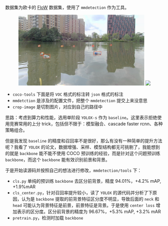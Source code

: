 数据集为欧卡的 [FloW](http://www.orca-tech.cn/datasets/FloW/FloW-Img) 数据集，使用了 `mmdetection` 作为工具。

<p align="center">
    <img src="./sample/1.jpg" width="400">
    <img src="./sample/res.gif" width="400">
</p>

- `coco-tools` 下面是将 `VOC` 格式的标注转 `json` 格式的标注
- `mmdetction` 是涉及的配置文件，把整个 `mmdetection` 提交上来没意思
- `crop-image` 是切割图片，对应到自己的路径中

思路：考虑到算力和性能，选用单阶段 `YOLOX-s` 作为 `baseline`。这里表示拒绝使用竞赛常用的上分 trick，包括但不限于：模型融合、cascade faster rcnn、各种策略组合。

但是我发现 `baseline` 的精度和召回率不是很好，那么有没有一种简单的提升方法呢？我看了 `YOLOX` 的论文，数据增强、采样、模型结构都无可挑剔了，我能想到的就是 `backbone` 能不能不使用 COCO 预训练的经验，而是针对这个问题预训练 `backbone`，而这个 `backbone` 能有效识别前景和背景。

于是开始读源码并按照自己的想法进行修改，`mmdetection/tools` 下：

- `cls.py` 单纯的预训练 `backbone` 去区分前背景，精度 94.01%，+4.2% mAP, +1.9%mAR
- `cls_center.py`，针对召回率提升较小，读了 `YOLOX` 的源代码并分析了下原因，认为是 `backbone` 提取的前背景特征区分度不明显，导致后面的 `neck` 和 `head` 可能认为背景特征是前景，前景特征是背景。于是使用 `center loss` 增加表示的区分度。区分前背景的精度为 96.67%，+5.3% mAP, +3.2% mAR
- `pretrain.py`，检测时加载 `backbone`